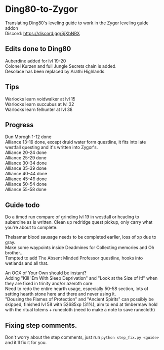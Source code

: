 # Ding80-to-Zygor
Translating Ding80's leveling guide to work in the Zygor leveling guide addon  
Discord: https://discord.gg/SjXbNRX  

## Edits done to Ding80
Auberdine added for lvl 19-20  
Colonel Kurzen and full Jungle Secrets chain is added.  
Desolace has been replaced by Arathi Highlands.  

## Tips
Warlocks learn voidwalker at lvl 15  
Warlocks learn succubus at lvl 32  
Warlocks learn felhunter at lvl 38  

## Progress
Dun Morogh 1-12 done  
Alliance 13-19 done, except druid water form questline, it fits into late westfall questing and it's written into Zygor's.  
Alliance 20-24 done  
Alliance 25-29 done  
Alliance 30-34 done  
Alliance 35-39 done  
Alliance 40-44 done  
Alliance 45-49 done  
Alliance 50-54 done  
Alliance 55-58 done  

## Guide todo
Do a timed run compare of grinding lvl 19 in westfall or heading to auberdine as is written.
Clean up redridge quest pickup, only carry what you're about to complete.

Thelsamar blood sausage needs to be completed earlier, loss of xp due to gray.  
Make some waypoints inside Deadmines for Collecting memories and Oh brother...  
Tempted to add The Absent Minded Professor questline, hooks into wetlands and all that.  

An OOX of Your Own should be instant?  
Adding "Kill 'Em With Sleep Deprivation" and "Look at the Size of It!" when they are fixed in trinity and/or azeroth core  
Need to redo the entire hearth usage, especially 50-58 section, lots of setting hearth stone here and there and never using it.  
"Dousing the Flames of Protection" and "Ancient Spirits" can possibly be skipped, finished lvl 58 with 52685xp (31%), aim to end at timbermaw hold with the ritual totems + runecloth (need to make a note to save runecloth)  

## Fixing step comments.
Don't worry about the step comments, just run `python step_fix.py <guide>` and it'll fix it for you.
